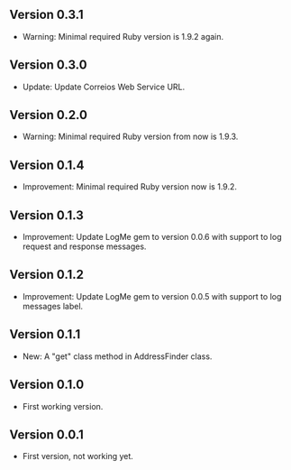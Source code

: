 ## Version 0.3.1
- Warning: Minimal required Ruby version is 1.9.2 again.

## Version 0.3.0
- Update: Update Correios Web Service URL.

## Version 0.2.0
- Warning: Minimal required Ruby version from now is 1.9.3.

## Version 0.1.4
- Improvement: Minimal required Ruby version now is 1.9.2.

## Version 0.1.3
- Improvement: Update LogMe gem to version 0.0.6 with support to log request and response messages.

## Version 0.1.2
- Improvement: Update LogMe gem to version 0.0.5 with support to log messages label.

## Version 0.1.1
- New: A "get" class method in AddressFinder class.

## Version 0.1.0
- First working version.

## Version 0.0.1
- First version, not working yet.
